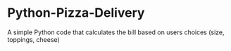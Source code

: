 # Python-Pizza-Delivery
A simple Python code that calculates the bill based on users choices (size, toppings, cheese)
